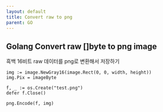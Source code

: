 ```yaml
---
layout: default
title: Convert raw to png
parent: GO
---
```



## Golang Convert raw []byte to png image

흑백 16비트 raw 데이터를 png로 변환해서 저장하기

```
img := image.NewGray16(image.Rect(0, 0, width, height))
img.Pix = imageByte

f, _ := os.Create("test.png")
defer f.Close()

png.Encode(f, img)
```